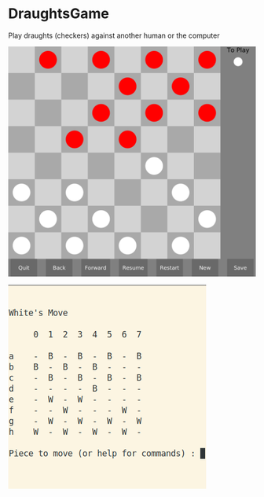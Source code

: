 # DraughtsGame

Play draughts (checkers) against another human or the computer

![gui](images/gui.png)


![tui](images/tui.png)
